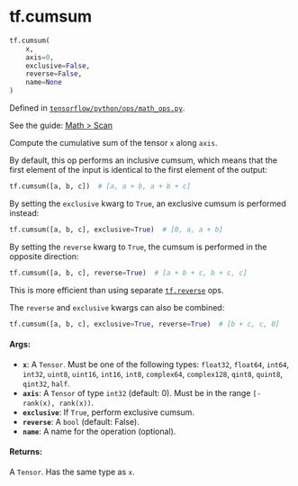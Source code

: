 <div itemscope itemtype="http://developers.google.com/ReferenceObject">
<meta itemprop="name" content="tf.cumsum" />
</div>

# tf.cumsum

``` python
tf.cumsum(
    x,
    axis=0,
    exclusive=False,
    reverse=False,
    name=None
)
```



Defined in [`tensorflow/python/ops/math_ops.py`](https://www.tensorflow.org/code/tensorflow/python/ops/math_ops.py).

See the guide: [Math > Scan](../../../api_guides/python/math_ops.md#Scan)

Compute the cumulative sum of the tensor `x` along `axis`.

By default, this op performs an inclusive cumsum, which means that the first
element of the input is identical to the first element of the output:

```python
tf.cumsum([a, b, c])  # [a, a + b, a + b + c]
```

By setting the `exclusive` kwarg to `True`, an exclusive cumsum is performed
instead:

```python
tf.cumsum([a, b, c], exclusive=True)  # [0, a, a + b]
```

By setting the `reverse` kwarg to `True`, the cumsum is performed in the
opposite direction:

```python
tf.cumsum([a, b, c], reverse=True)  # [a + b + c, b + c, c]
```

This is more efficient than using separate <a href="../tf/reverse.md"><code>tf.reverse</code></a> ops.

The `reverse` and `exclusive` kwargs can also be combined:

```python
tf.cumsum([a, b, c], exclusive=True, reverse=True)  # [b + c, c, 0]
```

#### Args:

* <b>`x`</b>: A `Tensor`. Must be one of the following types: `float32`, `float64`,
     `int64`, `int32`, `uint8`, `uint16`, `int16`, `int8`, `complex64`,
     `complex128`, `qint8`, `quint8`, `qint32`, `half`.
* <b>`axis`</b>: A `Tensor` of type `int32` (default: 0). Must be in the range
    `[-rank(x), rank(x))`.
* <b>`exclusive`</b>: If `True`, perform exclusive cumsum.
* <b>`reverse`</b>: A `bool` (default: False).
* <b>`name`</b>: A name for the operation (optional).


#### Returns:

A `Tensor`. Has the same type as `x`.